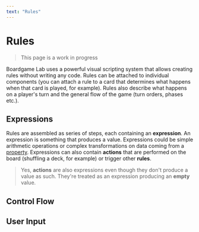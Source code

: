```yaml
---
text: "Rules"
---
```


# Rules

> This page is a work in progress

Boardgame Lab uses a powerful visual scripting system that allows creating rules
without writing any code. Rules can be attached to individual components
(you can attach a rule to a card that determines what happens when that card is played, for example).
Rules also describe what happens on a player's turn and the general flow of the
game (turn orders, phases etc.).

## Expressions

Rules are assembled as series of steps, each containing an **expression**. An expression
is something that produces a value. Expressions could be simple arithmetic operations
or complex transformations on data coming from a [property](./properties). Expressions
can also contain **actions** that are performed on the board (shuffling
a deck, for example) or trigger other **rules**.

> Yes, **actions** are also expressions even though they don't produce a value as such.
> They're treated as an expression producing an **empty** value.

## Control Flow


## User Input
